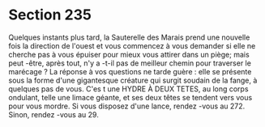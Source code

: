 # Section 235

Quelques instants plus tard, la Sauterelle des Marais prend une
nouvelle fois la direction de l'ouest et vous  commencez à vous
demander si elle ne cherche pas à vous épuiser pour mieux vous
attirer dans un piège;  mais peut -être, après tout, n'y a -t-il pas de
meilleur chemin pour traverser le marécage ? La réponse à vos
questions ne tarde guère : elle se présente sous la forme d'une
gigantesque créature qui surgit soudain de la fange, à quelques pas
de vous. C'es t une HYDRE À DEUX TETES, au long corps
ondulant, telle une limace géante, et ses deux têtes se tendent vers
vous pour vous mordre. Si vous disposez d'une lance, rendez -vous
au 272. Sinon, rendez -vous au  29.